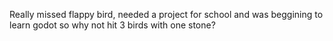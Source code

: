 Really missed flappy bird, needed a project for school and was beggining to learn godot so why not hit 3 birds with one stone?
